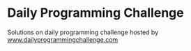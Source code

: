 # Daily Programming Challenge
Solutions on daily programming challenge hosted by www.dailyprogrammingchallenge.com
